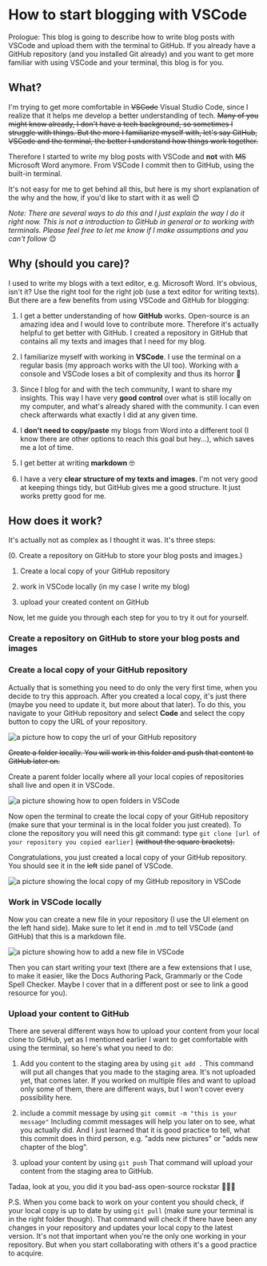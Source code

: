 # How to start blogging with VSCode

Prologue: This blog is going to describe how to write blog posts with VSCode and upload them with the terminal to GitHub. If you already have a GitHub repository (and you installed Git already) and you want to get more familiar with using VSCode and your terminal, this blog is for you.

## What?

I'm trying to get more comfortable in ~~VSCode~~ Visual Studio Code, since I realize that it helps me develop a better understanding of tech.
~~Many of you might know already, I don't have a tech background, so sometimes I struggle with things. But the more I familiarize myself with, let's say GitHub, VSCode and the terminal, the better I understand how things work together.~~

Therefore I started to write my blog posts with VSCode and **not** with ~~MS~~ Microsoft Word anymore. From VSCode I commit then to GitHub, using the built-in terminal.

It's not easy for me to get behind all this, but here is my short explanation of the why and the how, if you'd like to start with it as well 😊

*Note: There are several ways to do this and I just explain the way I do it right now. This is not a introduction to GitHub in general or to working with terminals. Please feel free to let me know if I make assumptions and you can't follow* 😊

## Why (should you care)?

I used to write my blogs with a text editor, e.g. Microsoft Word. It's obvious, isn't it? Use the right tool for the right job (use a text editor for writing texts). But there are a few benefits from using VSCode and GitHub for blogging:

1. I get a better understanding of how **GitHub** works. Open-source is an amazing idea and I would love to contribute more. Therefore it's actually helpful to get better with GitHub. I created a repository in GitHub that contains all my texts and images that I need for my blog.

2. I familiarize myself with working in **VSCode**. I use the terminal on a regular basis (my approach works with the UI too). Working with a console and VSCode loses a bit of complexity and thus its horror 🙂

3. Since I blog for and with the tech community, I want to share my insights. This way I have very **good control** over what is still locally on my computer, and what's already shared with the community. I can even check afterwards what exactly I did at any given time.

4. I **don't need to copy/paste** my blogs from Word into a different tool (I know there are other options to reach this goal but hey...), which saves me a lot of time.

5. I get better at writing **markdown** 🤓

6. I have a very **clear structure of my texts and images**. I'm not very good at keeping things tidy, but GitHub gives me a good structure. It just works pretty good for me.

## How does it work?

It's actually not as complex as I thought it was. It's three steps:

(0. Create a repository on GitHub to store your blog posts and images.)

1. Create a local copy of your GitHub repository

2. work in VSCode locally (in my case I write my blog)

3. upload your created content on GitHub

Now, let me guide you through each step for you to try it out for yourself.

### Create a repository on GitHub to store your blog posts and images

### Create a local copy of your GitHub repository

Actually that is something you need to do only the very first time, when you decide to try this approach. After you created a local copy, it's just there (maybe you need to update it, but more about that later).
To do this, you navigate to your GitHub repository and select **Code** and select the copy button to copy the URL of your repository.

![a picture how to copy the url of your GitHub repository](https://GitHub.com/MichaelRoth42/Juicy-Blog-Stuff/blob/main/media/clone-repository-locally.png)

~~Create a folder locally. You will work in this folder and push that content to GitHub later on.~~

Create a parent folder locally where all your local copies of repositories shall live and open it in VSCode.

![a picture showing how to open folders in VSCode](https://GitHub.com/MichaelRoth42/Juicy-Blog-Stuff/blob/main/media/open-folder-in-vscode.png)

Now open the terminal to create the local copy of your GitHub repository (make sure that your terminal is in the local folder you just created). To clone the repository you will need this git command:
type `git clone [url of your repository you copied earlier]` ~~(without the square brackets).~~

Congratulations, you just created a local copy of your GitHub repository. You should see it in the ~~left~~ side panel of VSCode.

![a picture showing the local copy of my GitHub repository in VSCode](https://GitHub.com/MichaelRoth42/Juicy-Blog-Stuff/blob/main/media/local-copy-repo.png)

### Work in VSCode locally

Now you can create a new file in your repository (I use the UI element on the left hand side). Make sure to let it end in .md to tell VSCode (and GitHub) that this is a markdown file.

![a picture showing how to add a new file in VSCode](https://GitHub.com/MichaelRoth42/Juicy-Blog-Stuff/blob/main/media/create-new-file.png)

Then you can start writing your text (there are a few extensions that I use, to make it easier, like the Docs Authoring Pack, Grammarly or the Code Spell Checker. Maybe I cover that in a different post or see to link a good resource for you).

### Upload your content to GitHub

There are several different ways how to upload your content from your local clone to GitHub, yet as I mentioned earlier I want to get comfortable with using the terminal, so here's what you need to do:

1. Add you content to the staging area by using `git add .`
This command will put all changes that you made to the staging area. It's not uploaded yet, that comes later.
If you worked on multiple files and want to upload only some of them, there are different ways, but I won't cover every possibility here.

2. include a commit message by using  `git commit -m "this is your message"`
Including commit messages will help you later on to see, what you actually did. And I just learned that it is good practice to tell, what this commit does in third person, e.g. "adds new pictures" or "adds new chapter of the blog".

3. upload your content by using  `git push`
That command will upload your content from the staging area to GitHub.

Tadaa, look at you, you did it you bad-ass open-source rockstar 🥳🤘🚀


P.S. When you come back to work on your content you should check, if your local copy is up to date by using  `git pull` (make sure your terminal is in the right folder though). That command will check if there have been any changes in your repository and updates your local copy to the latest version. It's not that important when you're the only one working in your repository. But when you start collaborating with others it's a good practice to acquire.
